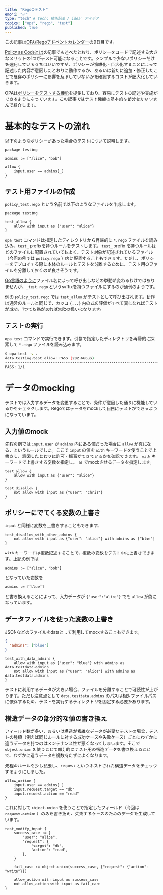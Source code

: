 ```yaml
---
title: "Regoのテスト"
emoji: "✅"
type: "tech" # tech: 技術記事 / idea: アイデア
topics: ["opa", "rego", "test"]
published: true
---
```


この記事は[OPA/Regoアドベントカレンダー](https://adventar.org/calendars/6601)の9日目です。

[Policy as Codeとは]()の記事でも述べたとおり、ポリシーをコードで記述する大きなメリットの1つがテスト可能になることです。シンプルで少ないポリシーだけを運用しているうちはいいですが、ポリシーが複雑化・巨大化することによって記述した内容が意図したとおりに動作するか、あるいは新たに追加・修正したことで既存のポリシーに影響を及ぼしていないかを確認するコストが肥大化していきます。

OPAは[ポリシーをテストする機能](https://www.openpolicyagent.org/docs/latest/policy-testing/)を提供しており、容易にテストの記述や実施ができるようになっています。この記事ではテスト機能の基本的な部分をかいつまんで紹介します。

# 基本的なテストの流れ

以下のようなポリシーがあった場合のテストについて説明します。

```rego:policy.rego
package testing

admins := ["alice", "bob"]

allow {
    input.user == admins[_]
}
```

## テスト用ファイルの作成

`policy_test.rego` という名前で以下のようなファイルを作成します。

```rego:policy_test.rego
package testing

test_allow {
    allow with input as {"user": "alice"}
}
```

`opa test` コマンドは指定したディレクトリから再帰的に `*.rego` ファイルを読み込み、`test_` prefixを持つルールをテストします。 `test_` prefix を持つルールはどのファイルに配置されていてもよく、テスト対象が記述されているファイル（今回の例では `policy.rego` ）内に配置することもできます。ただし、ポリシーをデプロイする際に本体のルールとテストを分離するために、テスト用のファイルを分離しておくのが良さそうです。

[Go言語のように](https://go.dev/doc/tutorial/add-a-test)ファイル名によって呼び出しなどの挙動が変わるわけではありませんが、`_test.rego` というsuffixを持つファイルにするのが通例のようです。

例の `policy_test.rego` では `test_allow` がテストとして呼び出されます。動作は通常のルールと同じで、カッコ `{...}` 内の式の評価がすべて真になればテストが成功、1つでも偽があれば失敗の扱いになります。

## テストの実行

`opa test` コマンドで実行できます。引数で指定したディレクトリを再帰的に探索して `*.rego` ファイルを読み込みます。

```sh
$ opa test -v .
data.testing.test_allow: PASS (292.666µs)
--------------------------------------------------------------------------------
PASS: 1/1
```

# データのmocking

テストでは入力するデータを変更することで、条件が意図した通りに機能しているかをチェックします。Regoではデータをmockして自由にテストができるようになっています。

## 入力値のmock

先程の例では `input.user` が `admins` 内にある値だった場合に `allow` が真になる、というルールでした。ここで `input` の値を `with` キーワードを使うことで上書きし、意図したとおりに許可・拒否ができているかを確認できます。 `with` キーワードで上書きする変数を指定し、 `as` でmockさせるデータを指定します。

```rego
test_allow {
    allow with input as {"user": "alice"}
}

test_disallow {
    not allow with input as {"user": "chris"}
}
```

## ポリシーにでてくる変数の上書き

`input` と同様に変数を上書きすることもできます。

```rego
test_disallow_with_other_admins {
    not allow with input as {"user": "alice"} with admins as ["blue"]
}
```

`with` キーワードは複数記述することで、複数の変数をテスト中に上書きできます。上記の例では

```rego
admins := ["alice", "bob"]
```

となっていた変数を

```rego
admins := ["blue"]
```

と書き換えることによって、入力データが `{"user":"alice"}` でも `allow` が偽になっています。

## データファイルを使った変数の上書き

JSONなどのファイルをdataとして利用してmockすることもできます。

```json:testdata/admins.json
{
  "admins": ["blue"]
}
```

```rego
test_with_data_admins {
    allow with input as {"user": "blue"} with admins as data.testdata.admins
    not allow with input as {"user": "alice"} with admins as data.testdata.admins
}
```

テストに利用するデータが大きい場合、ファイルを分離することで可読性が上がります。ただし注意点として `data.testdata.admins` のパスは相対ファイルパスに依存するため、テストを実行するディレクトリを固定する必要があります。

## 構造データの部分的な値の書き換え

フィールド数が多い、あるいは構造が複雑なデータが必要なテストの場合、テストの種類（例えば同じルールに対する成功ケースや失敗ケース）ごとにわずかに違うデータを持つのはメンテナンス性が悪くなってしまいます。そこで `object.union` を使うことで部分的にテスト用の構造データを書き換えることで、わずかに違うデータを複数持たずによくなります。

先程のルールを少し拡張し、`request` というネストされた構造データをチェックするようにしました。

```rego
allow_action {
    input.user == admins[_]
    input.request.target == "db"
    input.request.action == "read"
}
```

これに対して `object.union` を使うことで指定したフィールド（今回は `request.action` ）のみを書き換え、失敗するケースのためのデータを生成しています。

```rego
test_modify_input {
    success_case := {
        "user": "alice",
        "request": {
            "target": "db",
            "action": "read",
        },
    }

    fail_case := object.union(success_case, {"request": {"action": "write"}})

    allow_action with input as success_case
    not allow_action with input as fail_case
}
```
